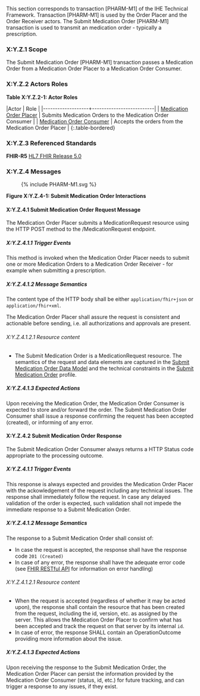 This section corresponds to transaction [PHARM-M1] of the IHE Technical Framework. Transaction [PHARM-M1] is used by the Order Placer and the Order Receiver actors. The Submit Medication Order [PHARM-M1] transaction is used to transmit an medication order - typically a prescription.

### X:Y.Z.1 Scope

The Submit Medication Order [PHARM-M1] transaction passes a Medication Order from a Medication Order Placer to a Medication Order Consumer.

### X:Y.Z.2 Actors Roles

**Table X:Y.Z.2-1: Actor Roles**

|Actor | Role |
|-------------------+--------------------------|
| [Medication Order Placer](actors_and_transactions.html#order-placer)    | Submits Medication Orders to the Medication Order Consumer |
| [Medication Order Consumer](actors_and_transactions.html#order-filler) | Accepts the orders from the Medication Order Placer |
{:.table-bordered}

### X:Y.Z.3 Referenced Standards

**FHIR-R5** [HL7 FHIR Release 5.0](http://www.hl7.org/FHIR/R5)

### X:Y.Z.4 Messages

<figure>
{% include PHARM-M1.svg %}
</figure>


**Figure X:Y.Z.4-1: Submit Medication Order Interactions**

#### X:Y.Z.4.1 Submit Medication Order Request Message
The Medication Order Placer submits a MedicationRequest resource using the HTTP POST method to the /MedicationRequest endpoint.

##### X:Y.Z.4.1.1 Trigger Events

This method is invoked when the Medication Order Placer needs to submit one or more Medication Orders to a Medication Order Receiver - for example when submitting a prescription. 

##### X:Y.Z.4.1.2 Message Semantics

The content type of the HTTP body shall be either `application/fhir+json` or `application/fhir+xml`.

The Medication Order Placer shall assure the request is consistent and actionable before sending, i.e. all authorizations and approvals are present. 

###### X:Y.Z.4.1.2.1 Resource content

* The Submit Medication Order is a MedicationRequest resource.
The semantics of the request and data elements are captured in the [Submit Medication Order Data Model](StructureDefinition-PrescriptionModel.html) and the technical constraints in the [Submit Medication Order](StructureDefinition-SupplyRequest.html) profile.


##### X:Y.Z.4.1.3 Expected Actions
Upon receiving the Medication Order, the Medication Order Consumer is expected to store and/or forward the order.
The Submit Medication Order Consumer shall issue a response confirming the request has been accepted (created), or informing of any error. 




#### X:Y.Z.4.2 Submit Medication Order Response
The Submit Medication Order Consumer always returns a HTTP Status code appropriate to the processing outcome.

##### X:Y.Z.4.1.1 Trigger Events

This response is always expected and provides the Medication Order Placer with the ackowledgement of the request including any technical issues.
The response shall immediately follow the request.
In case any delayed validation of the order is expected, such validation shall not impede the immediate response to a Submit Medication Order.


##### X:Y.Z.4.1.2 Message Semantics

The response to a Submit Medication Order shall consist of:
* In case the request is accepted, the response shall have the response code `201 (Created)`
* In case of any error, the response shall have the adequate error code (see [FHIR RESTful API](https://hl7.org/fhir/R5/http.html) for information on error handling)


###### X:Y.Z.4.1.2.1 Resource content

* When the request is accepted (regardless of whether it may be acted upon), the response shall contain the resource that has been created from the request, including the id, version, etc. as assigned by the server. This allows the Medication Order Placer to confirm what has been accepted and track the request on that server by its internal `id`.
* In case of error, the response SHALL contain an OperationOutcome providing more information about the issue.

##### X:Y.Z.4.1.3 Expected Actions
Upon receiving the response to the Submit Medication Order, the Medication Order Placer can persist the information provided by the Medication Order Consumer (status, id, etc.) for future tracking, and can trigger a response to any issues, if they exist.